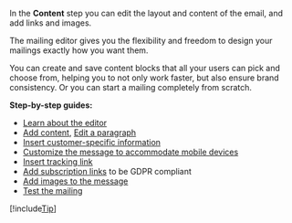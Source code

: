 <!-- markdownlint-disable-file MD041 -->
In the **Content** step you can edit the layout and content of the email, and add links and images.

The mailing editor gives you the flexibility and freedom to design your mailings exactly how you want them.

You can create and save content blocks that all your users can pick and choose from, helping you to not only work faster, but also ensure brand consistency. Or you can start a mailing completely from scratch.

**Step-by-step guides:**

* [Learn about the editor][1]
* [Add content][3], [Edit a paragraph][4]
* [Insert customer-specific information][5]
* [Customize the message to accommodate mobile devices][6]
* [Insert tracking link][11]
* [Add subscription links][8] to be GDPR compliant
* [Add images to the message][10]
* [Test the mailing][7]

[!include[Tip](tip-mailing-save-draft.md)]

<!-- Referenced links -->
[1]: ../../../../learn/editor.md
[3]: ../../../../learn/add-content.md
[4]: ../../../../learn/edit-paragraph.md
[5]: ../../../../learn/add-merge-tag.md
[6]: ../../../../learn/customize-for-mobile.md
[10]: ../../../../learn/insert-images-in-message.md
[11]: ../../../../tracked-links/learn/add-tracked-link-to-msg.md
[8]: ../add-unsubscribe-link.md
[7]: ../send-test-email.md

<!-- Referenced images -->
